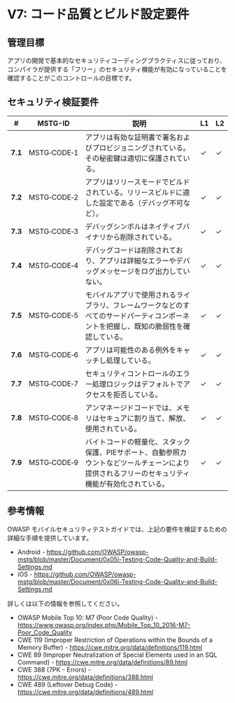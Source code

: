 # V7: コード品質とビルド設定要件

## 管理目標

アプリの開発で基本的なセキュリティコーディングプラクティスに従っており、コンパイラが提供する「フリー」のセキュリティ機能が有効になっていることを確認することがこのコントロールの目標です。

## セキュリティ検証要件

| # | MSTG-ID | 説明 | L1 | L2 |
| --- | --- | --- | --- | --- |
| **7.1** | MSTG‑CODE‑1 | アプリは有効な証明書で署名およびプロビジョニングされている。その秘密鍵は適切に保護されている。 | ✓ | ✓ |
| **7.2** | MSTG‑CODE‑2 | アプリはリリースモードでビルドされている。リリースビルドに適した設定である（デバッグ不可など）。 | ✓ | ✓ |
| **7.3** | MSTG‑CODE‑3 | デバッグシンボルはネイティブバイナリから削除されている。 | ✓ | ✓ |
| **7.4** | MSTG‑CODE‑4 | デバッグコードは削除されており、アプリは詳細なエラーやデバッグメッセージをログ出力していない。 | ✓ | ✓ |
| **7.5** | MSTG‑CODE‑5 | モバイルアプリで使用されるライブラリ、フレームワークなどのすべてのサードパーティコンポーネントを把握し、既知の脆弱性を確認している。 | ✓ | ✓ |
| **7.6** | MSTG‑CODE‑6 | アプリは可能性のある例外をキャッチし処理している。 | ✓ | ✓ |
| **7.7** | MSTG‑CODE‑7 | セキュリティコントロールのエラー処理ロジックはデフォルトでアクセスを拒否している。 | ✓ | ✓ |
| **7.8** | MSTG‑CODE‑8 | アンマネージドコードでは、メモリはセキュアに割り当て、解放、使用されている。 | ✓ | ✓ |
| **7.9** | MSTG‑CODE‑9 | バイトコードの軽量化、スタック保護、PIEサポート、自動参照カウントなどツールチェーンにより提供されるフリーのセキュリティ機能が有効化されている。 | ✓ | ✓ |

<div style="page-break-after: always;">
</div>

## 参考情報

OWASP モバイルセキュリティテストガイドでは、上記の要件を検証するための詳細な手順を提供しています。

- Android - <https://github.com/OWASP/owasp-mstg/blob/master/Document/0x05i-Testing-Code-Quality-and-Build-Settings.md>
- iOS - <https://github.com/OWASP/owasp-mstg/blob/master/Document/0x06i-Testing-Code-Quality-and-Build-Settings.md>

詳しくは以下の情報を参照してください。

- OWASP Mobile Top 10: M7 (Poor Code Quality) - <https://www.owasp.org/index.php/Mobile_Top_10_2016-M7-Poor_Code_Quality>
- CWE 119 (Improper Restriction of Operations within the Bounds of a Memory Buffer) - <https://cwe.mitre.org/data/definitions/119.html>
- CWE 89 (Improper Neutralization of Special Elements used in an SQL Command) - <https://cwe.mitre.org/data/definitions/89.html>
- CWE 388 (7PK - Errors) - <https://cwe.mitre.org/data/definitions/388.html>
- CWE 489 (Leftover Debug Code) - <https://cwe.mitre.org/data/definitions/489.html>
